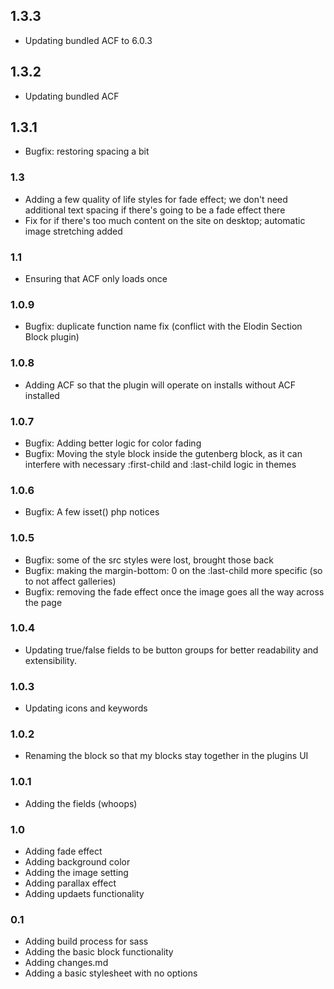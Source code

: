 ## 1.3.3

-   Updating bundled ACF to 6.0.3

## 1.3.2

-   Updating bundled ACF

## 1.3.1

-   Bugfix: restoring spacing a bit

### 1.3

-   Adding a few quality of life styles for fade effect; we don't need additional text spacing if there's going to be a fade effect there
-   Fix for if there's too much content on the site on desktop; automatic image stretching added

### 1.1

-   Ensuring that ACF only loads once

### 1.0.9

-   Bugfix: duplicate function name fix (conflict with the Elodin Section Block plugin)

### 1.0.8

-   Adding ACF so that the plugin will operate on installs without ACF installed

### 1.0.7

-   Bugfix: Adding better logic for color fading
-   Bugfix: Moving the style block inside the gutenberg block, as it can interfere with necessary :first-child and :last-child logic in themes

### 1.0.6

-   Bugfix: A few isset() php notices

### 1.0.5

-   Bugfix: some of the src styles were lost, brought those back
-   Bugfix: making the margin-bottom: 0 on the :last-child more specific (so to not affect galleries)
-   Bugfix: removing the fade effect once the image goes all the way across the page

### 1.0.4

-   Updating true/false fields to be button groups for better readability and extensibility.

### 1.0.3

-   Updating icons and keywords

### 1.0.2

-   Renaming the block so that my blocks stay together in the plugins UI

### 1.0.1

-   Adding the fields (whoops)

### 1.0

-   Adding fade effect
-   Adding background color
-   Adding the image setting
-   Adding parallax effect
-   Adding updaets functionality

### 0.1

-   Adding build process for sass
-   Adding the basic block functionality
-   Adding changes.md
-   Adding a basic stylesheet with no options
